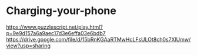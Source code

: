 # Charging-your-phone
https://www.puzzlescript.net/play.html?p=9e9d157a6a9aec17d3e6effa03e6bdb7
https://drive.google.com/file/d/15bRnKGAaRTMwHcLFsULOt8ch0s7XlUmw/view?usp=sharing
